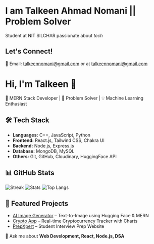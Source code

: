 # I am Talkeen Ahmad Nomani || Problem Solver

Student at NIT SILCHAR passionate about *tech*
## Let's Connect!
💌 Email: talkeennomani@gmail.com or at talkeennomani@gmail.com
# Hi, I'm Talkeen 👋

🚀 MERN Stack Developer | 🎯 Problem Solver | 💡 Machine Learning Enthusiast  

## 🛠️ Tech Stack
- **Languages:** C++, JavaScript, Python  
- **Frontend:** React.js, Tailwind CSS, Chakra UI  
- **Backend:** Node.js, Express.js  
- **Database:** MongoDB, MySQL  
- **Others:** Git, GitHub, Cloudinary, HuggingFace API  

## 📊 GitHub Stats
![Streak](https://github-readme-streak-stats.herokuapp.com/?user=TalkeenAhmadNomani&theme=radical)
![Stats](https://github-readme-stats.vercel.app/api?username=TalkeenAhmadNomani&show_icons=true&theme=radical)
![Top Langs](https://github-readme-stats.vercel.app/api/top-langs/?username=TalkeenAhmadNomani&layout=compact&theme=radical)

## 🌟 Featured Projects
- [AI Image Generator](https://github.com/your-repo) – Text-to-Image using Hugging Face & MERN  
- [Crypto App](https://github.com/your-repo) – Real-time Cryptocurrency Tracker with Charts  
- [PrepXpert](https://github.com/your-repo) – Student Interview Prep Website  

💬 Ask me about **Web Development, React, Node.js, DSA**

<!---
TalkeenAhmadNomani/TalkeenAhmadNomani is a ✨ special ✨ repository because its `README.md` (this file) appears on your GitHub profile.
You can click the Preview link to take a look at your changes.
--->
